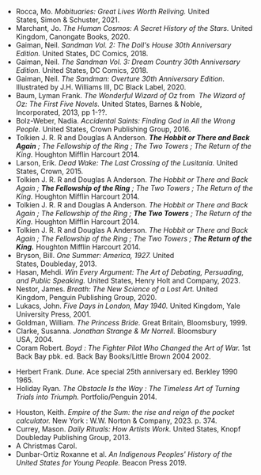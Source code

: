  - Rocca, Mo. *Mobituaries: Great Lives Worth Reliving.* United States, Simon & Schuster, 2021.  
 - Marchant, Jo. *The Human Cosmos: A Secret History of the Stars.* United Kingdom, Canongate Books, 2020.  
 - Gaiman, Neil. *Sandman Vol. 2: The Doll's House 30th Anniversary Edition.* United States, DC Comics, 2018.  
 - Gaiman, Neil. *The Sandman Vol. 3: Dream Country 30th Anniversary Edition.* United States, DC Comics, 2018.  
 - Gaiman, Neil. *The Sandman: Overture 30th Anniversary Edition*. Illustrated by J.H. Williams III, DC Black Label, 2020.  
 - Baum, Lyman Frank. *The Wonderful Wizard of Oz* from  *The Wizard of Oz: The First Five Novels.* United States, Barnes & Noble, Incorporated, 2013, pp 1-??.  
 - Bolz-Weber, Nadia. *Accidental Saints: Finding God in All the Wrong People.* United States, Crown Publishing Group, 2016.  
 - Tolkien J. R. R and Douglas A Anderson. ***The Hobbit or There and Back Again** ; The Fellowship of the Ring ; The Two Towers ; The Return of the King.* Houghton Mifflin Harcourt 2014.  
 - Larson, Erik. *Dead Wake: The Last Crossing of the Lusitania.* United States, Crown, 2015.  
 - Tolkien J. R. R and Douglas A Anderson. *The Hobbit or There and Back Again ; **The Fellowship of the Ring** ; The Two Towers ; The Return of the King.* Houghton Mifflin Harcourt 2014.  
 - Tolkien J. R. R and Douglas A Anderson. *The Hobbit or There and Back Again ; The Fellowship of the Ring ; **The Two Towers** ; The Return of the King.* Houghton Mifflin Harcourt 2014.  
- Tolkien J. R. R and Douglas A Anderson. *The Hobbit or There and Back Again ; The Fellowship of the Ring ; The Two Towers ; **The Return of the King.*** Houghton Mifflin Harcourt 2014.  
 - Bryson, Bill. *One Summer: America, 1927.* United States, Doubleday, 2013.  
 - Hasan, Mehdi. *Win Every Argument: The Art of Debating, Persuading, and Public Speaking.* United States, Henry Holt and Company, 2023.  
 - Nestor, James. *Breath: The New Science of a Lost Art.* United Kingdom, Penguin Publishing Group, 2020.  
 - Lukacs, John. *Five Days in London, May 1940.* United Kingdom, Yale University Press, 2001.  
 - Goldman, William. *The Princess Bride.* Great Britain, Bloomsbury, 1999.  
 - Clarke, Susanna. *Jonathan Strange & Mr Norrell.* Bloomsbury USA, 2004.  
 - Coram Robert. *Boyd : The Fighter Pilot Who Changed the Art of War.* 1st Back Bay pbk. ed. Back Bay Books/Little Brown 2004 2002.  
 * Herbert Frank. *Dune.* Ace special 25th anniversary ed. Berkley 1990 1965.  
 * Holiday Ryan. *The Obstacle Is the Way : The Timeless Art of Turning Trials into Triumph.* Portfolio/Penguin 2014.  
 - Houston, Keith. *Empire of the Sum: the rise and reign of the pocket calculator.* New York : W.W. Norton & Company, 2023. p. 374.  
 - Currey, Mason. *Daily Rituals: How Artists Work.* United States, Knopf Doubleday Publishing Group, 2013.  
 - A Christmas Carol.  
 - Dunbar-Ortiz Roxanne et al. *An Indigenous Peoples' History of the United States for Young People.* Beacon Press 2019.  